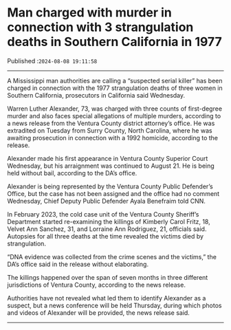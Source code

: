 # Man charged with murder in connection with 3 strangulation deaths in Southern California in 1977

Published :`2024-08-08 19:11:58`

---

A Mississippi man authorities are calling a “suspected serial killer” has been charged in connection with the 1977 strangulation deaths of three women in Southern California, prosecutors in California said Wednesday.

Warren Luther Alexander, 73, was charged with three counts of first-degree murder and also faces special allegations of multiple murders, according to a news release from the Ventura County district attorney’s office. He was extradited on Tuesday from Surry County, North Carolina, where he was awaiting prosecution in connection with a 1992 homicide, according to the release.

Alexander made his first appearance in Ventura County Superior Court Wednesday, but his arraignment was continued to August 21. He is being held without bail, according to the DA’s office.

Alexander is being represented by the Ventura County Public Defender’s Office, but the case has not been assigned and the office had no comment Wednesday, Chief Deputy Public Defender Ayala Benefraim told CNN.

In February 2023, the cold case unit of the Ventura County Sheriff’s Department started re-examining the killings of Kimberly Carol Fritz, 18, Velvet Ann Sanchez, 31, and Lorraine Ann Rodriguez, 21, officials said. Autopsies for all three deaths at the time revealed the victims died by strangulation.

“DNA evidence was collected from the crime scenes and the victims,” the DA’s office said in the release without elaborating.

The killings happened over the span of seven months in three different jurisdictions of Ventura County, according to the news release.

Authorities have not revealed what led them to identify Alexander as a suspect, but a news conference will be held Thursday, during which photos and videos of Alexander will be provided, the news release said.

---

